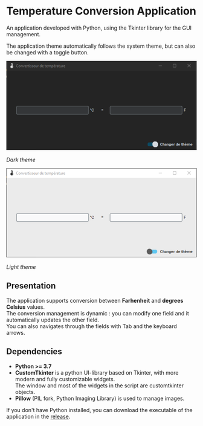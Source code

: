 # Temperature Conversion Application

An application developed with Python, using the Tkinter library for the GUI management.

The application theme automatically follows the system theme, but can also be changed with a toggle button.

![main window dark](./readme_images/dark_theme.png)

*Dark theme*

![main window light](./readme_images/light_theme.png)

*Light theme*

## Presentation

The application supports conversion between **Farhenheit** and **degrees Celsius** values.\
The conversion management is dynamic : you can modify one field and it automatically updates the other field.\
You can also navigates through the fields with Tab and the keyboard arrows.

## Dependencies

- **Python >= 3.7**
- **CustomTkinter** is a python UI-library based on Tkinter, with more modern and fully customizable widgets.\
The window and most of the widgets in the script are customtkinter objects.
- **Pillow** (PIL fork, Python Imaging Library) is used to manage images.

If you don't have Python installed, you can download the executable of the application in the [release]().